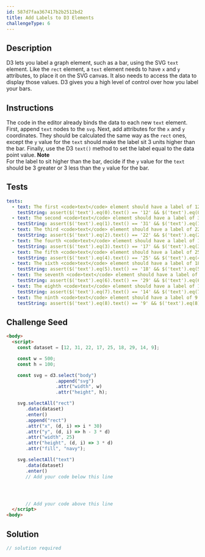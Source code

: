 ```yaml
---
id: 587d7faa367417b2b2512bd2
title: Add Labels to D3 Elements
challengeType: 6
---
```


## Description
<section id='description'>
D3 lets you label a graph element, such as a bar, using the SVG <code>text</code> element.
Like the <code>rect</code> element, a <code>text</code> element needs to have <code>x</code> and <code>y</code> attributes, to place it on the SVG canvas. It also needs to access the data to display those values.
D3 gives you a high level of control over how you label your bars.
</section>

## Instructions
<section id='instructions'>
The code in the editor already binds the data to each new <code>text</code> element. First, append <code>text</code> nodes to the <code>svg</code>. Next, add attributes for the <code>x</code> and <code>y</code> coordinates. They should be calculated the same way as the <code>rect</code> ones, except the <code>y</code> value for the <code>text</code> should make the label sit 3 units higher than the bar. Finally, use the D3 <code>text()</code> method to set the label equal to the data point value.
<strong>Note</strong><br>For the label to sit higher than the bar, decide if the <code>y</code> value for the <code>text</code> should be 3 greater or 3 less than the <code>y</code> value for the bar.
</section>

## Tests
<section id='tests'>

```yml
tests:
  - text: The first <code>text</code> element should have a label of 12 and a <code>y</code> value of 61.
    testString: assert($('text').eq(0).text() == '12' && $('text').eq(0).attr('y') == '61', 'The first <code>text</code> element should have a label of 12 and a <code>y</code> value of 61.');
  - text: The second <code>text</code> element should have a label of 31 and a <code>y</code> value of 4.
    testString: assert($('text').eq(1).text() == '31' && $('text').eq(1).attr('y') == '4', 'The second <code>text</code> element should have a label of 31 and a <code>y</code> value of 4.');
  - text: The third <code>text</code> element should have a label of 22 and a <code>y</code> value of 31.
    testString: assert($('text').eq(2).text() == '22' && $('text').eq(2).attr('y') == '31', 'The third <code>text</code> element should have a label of 22 and a <code>y</code> value of 31.');
  - text: The fourth <code>text</code> element should have a label of 17 and a <code>y</code> value of 46.
    testString: assert($('text').eq(3).text() == '17' && $('text').eq(3).attr('y') == '46', 'The fourth <code>text</code> element should have a label of 17 and a <code>y</code> value of 46.');
  - text: The fifth <code>text</code> element should have a label of 25 and a <code>y</code> value of 22.
    testString: assert($('text').eq(4).text() == '25' && $('text').eq(4).attr('y') == '22', 'The fifth <code>text</code> element should have a label of 25 and a <code>y</code> value of 22.');
  - text: The sixth <code>text</code> element should have a label of 18 and a <code>y</code> value of 43.
    testString: assert($('text').eq(5).text() == '18' && $('text').eq(5).attr('y') == '43', 'The sixth <code>text</code> element should have a label of 18 and a <code>y</code> value of 43.');
  - text: The seventh <code>text</code> element should have a label of 29 and a <code>y</code> value of 10.
    testString: assert($('text').eq(6).text() == '29' && $('text').eq(6).attr('y') == '10', 'The seventh <code>text</code> element should have a label of 29 and a <code>y</code> value of 10.');
  - text: The eighth <code>text</code> element should have a label of 14 and a <code>y</code> value of 55.
    testString: assert($('text').eq(7).text() == '14' && $('text').eq(7).attr('y') == '55', 'The eighth <code>text</code> element should have a label of 14 and a <code>y</code> value of 55.');
  - text: The ninth <code>text</code> element should have a label of 9 and a <code>y</code> value of 70.
    testString: assert($('text').eq(8).text() == '9' && $('text').eq(8).attr('y') == '70', 'The ninth <code>text</code> element should have a label of 9 and a <code>y</code> value of 70.');

```

</section>

## Challenge Seed
<section id='challengeSeed'>

<div id='html-seed'>

```html
<body>
  <script>
    const dataset = [12, 31, 22, 17, 25, 18, 29, 14, 9];

    const w = 500;
    const h = 100;

    const svg = d3.select("body")
                  .append("svg")
                  .attr("width", w)
                  .attr("height", h);

    svg.selectAll("rect")
       .data(dataset)
       .enter()
       .append("rect")
       .attr("x", (d, i) => i * 30)
       .attr("y", (d, i) => h - 3 * d)
       .attr("width", 25)
       .attr("height", (d, i) => 3 * d)
       .attr("fill", "navy");

    svg.selectAll("text")
       .data(dataset)
       .enter()
       // Add your code below this line




       // Add your code above this line
  </script>
<body>
```

</div>



</section>

## Solution
<section id='solution'>

```js
// solution required
```

</section>
